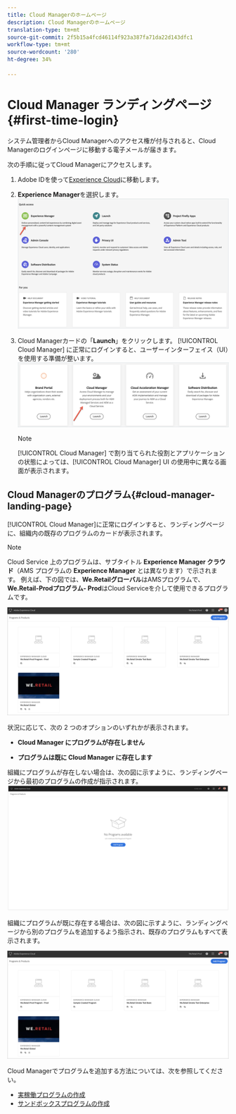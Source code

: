 ```yaml
---
title: Cloud Managerのホームページ
description: Cloud Managerのホームページ
translation-type: tm+mt
source-git-commit: 2f5b15a4fcd46114f923a387fa71da22d143dfc1
workflow-type: tm+mt
source-wordcount: '280'
ht-degree: 34%

---
```



# Cloud Manager ランディングページ {#first-time-login}

システム管理者からCloud Managerへのアクセス権が付与されると、Cloud Managerのログインページに移動する電子メールが届きます。

次の手順に従ってCloud Managerにアクセスします。

1. Adobe IDを使って[Experience Cloud](https://experience.adobe.com/)に移動します。
1. **Experience Manager**を選択します。
   ![](assets/landing-page1.png)

1. Cloud Managerカードの「**Launch**」をクリックします。
[!UICONTROL Cloud Manager] に正常にログインすると、ユーザーインターフェイス（UI）を使用する準備が整います。
   ![](assets/landing-page2.png)

   >[!NOTE]
   >
   >[!UICONTROL Cloud Manager] で割り当てられた役割とアプリケーションの状態によっては、[!UICONTROL Cloud Manager] UI の使用中に異なる画面が表示されます。

## Cloud Managerのプログラム{#cloud-manager-landing-page}

[!UICONTROL Cloud Manager]に正常にログインすると、ランディングページに、組織内の既存のプログラムのカードが表示されます。

>[!NOTE]
>Cloud Service 上のプログラムは、サブタイトル **Experience Manager クラウド**（AMS プログラムの **Experience Manager** とは異なります）で示されます。
>例えば、下の図では、**We.Retailグローバル**&#x200B;はAMSプログラムで、**We.Retail-Prodプログラム- Prod**&#x200B;はCloud Serviceを介して使用できるプログラムです。

![](assets/first_timelogin1.png)

状況に応じて、次の 2 つのオプションのいずれかが表示されます。

* **Cloud Manager にプログラムが存在しません**

* **プログラムは既に Cloud Manager に存在します**


組織にプログラムが存在しない場合は、次の図に示すように、ランディングページから最初のプログラムの作成が指示されます。
![](assets/first_timelogin0.png)


組織にプログラムが既に存在する場合は、次の図に示すように、ランディングページから別のプログラムを追加するよう指示され、既存のプログラムもすべて表示されます。

![](assets/first_timelogin1.png)


Cloud Managerでプログラムを追加する方法については、次を参照してください。

* [実稼働プログラムの作成](/help/onboarding/getting-access-to-aem-in-cloud/creating-production-program.md)
* [サンドボックスプログラムの作成](/help/onboarding/getting-access-to-aem-in-cloud/creating-sandbox-program.md)


